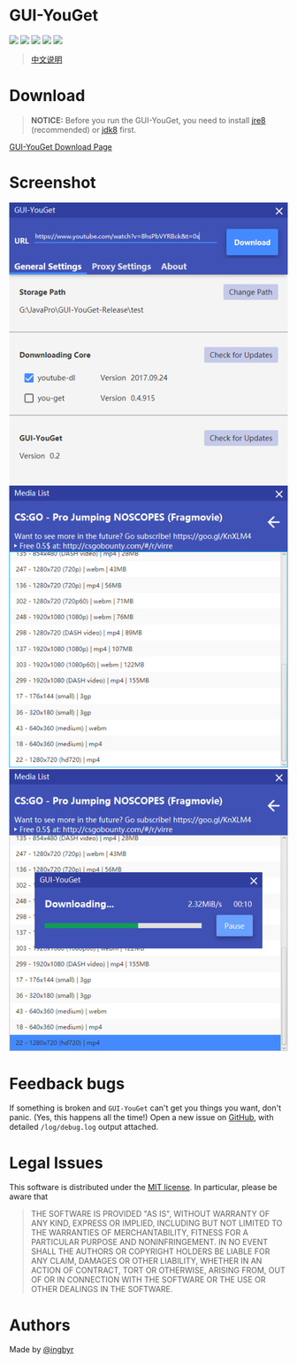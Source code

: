 ﻿# GUI-YouGet
![](https://img.shields.io/badge/v0.2.1-pass-green.svg)
![](https://img.shields.io/github/forks/ingbyr/GUI-YouGet.svg)
![](https://img.shields.io/github/stars/ingbyr/GUI-YouGet.svg)
![](https://img.shields.io/badge/license-MIT-blue.svg)
![](https://img.shields.io/github/issues/ingbyr/GUI-YouGet.svg)

> [中文说明](http://www.ingbyr.com/2016/06/18/youget-zh/)

# Download
> **NOTICE:** Before you run the GUI-YouGet, you need to install [jre8 ](http://www.oracle.com/technetwork/java/javase/downloads/jre8-downloads-2133155.html)(recommended) or [jdk8](http://www.oracle.com/technetwork/java/javase/downloads/jdk8-downloads-2133151.html) first.

[GUI-YouGet Download Page](https://github.com/ingbyr/GUI-YouGet/releases)

# Screenshot
![](screenshot/main.png)
![](screenshot/medias.png)
![](screenshot/download.png)

# Feedback bugs
If something is broken and `GUI-YouGet` can't get you things you want, don't panic. (Yes, this happens all the time!)
Open a new issue on [GitHub](https://github.com/ingbyr/GUI-YouGet/issues), with detailed `/log/debug.log` output attached.

# Legal Issues

This software is distributed under the [MIT license](https://raw.githubusercontent.com/ingbyr/GUI-YouGet/master/LICENSE.txt).
In particular, please be aware that
> THE SOFTWARE IS PROVIDED "AS IS", WITHOUT WARRANTY OF ANY KIND, EXPRESS OR
IMPLIED, INCLUDING BUT NOT LIMITED TO THE WARRANTIES OF MERCHANTABILITY,
FITNESS FOR A PARTICULAR PURPOSE AND NONINFRINGEMENT. IN NO EVENT SHALL THE
AUTHORS OR COPYRIGHT HOLDERS BE LIABLE FOR ANY CLAIM, DAMAGES OR OTHER
LIABILITY, WHETHER IN AN ACTION OF CONTRACT, TORT OR OTHERWISE, ARISING FROM,
OUT OF OR IN CONNECTION WITH THE SOFTWARE OR THE USE OR OTHER DEALINGS IN THE
SOFTWARE.

# Authors

Made by [@ingbyr](http://www.ingbyr.com)
